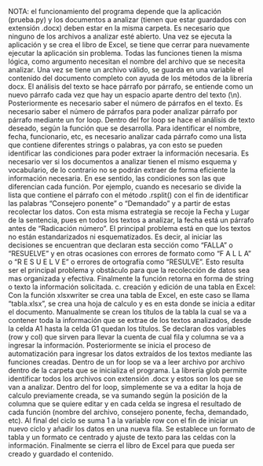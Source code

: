 NOTA: el funcionamiento del programa depende que la aplicación (prueba.py) y los documentos a analizar (tienen que estar guardados con extensión .docx) deben estar en la misma carpeta. Es necesario que ninguno de los archivos a analizar esté abierto. Una vez se ejecuta la aplicación y se crea el libro de Excel, se tiene que cerrar para nuevamente ejecutar la aplicación sin problema. 
Todas las funciones tienen la misma lógica, como argumento necesitan el nombre del archivo que se necesita analizar. Una vez se tiene un archivo válido, se guarda en una variable el contenido del documento completo con ayuda de los métodos de la librería docx. 
El análisis del texto se hace párrafo por párrafo, se entiende como un nuevo párrafo cada vez que hay un espacio aparte dentro del texto (\n).
Posteriormente es necesario saber el número de párrafos en el texto. Es necesario saber el número de párrafos para poder analizar párrafo por párrafo mediante un for loop.
Dentro del for loop se hace el análisis de texto deseado, según la función que se desarrolla.  Para identificar el nombre, fecha, funcionario, etc, es necesario analizar cada párrafo como una lista que contiene diferentes strings o palabras, ya con esto se pueden identificar las condiciones para poder extraer la información necesaria. Es necesario ver si los documentos a analizar tienen el mismo esquema y vocabulario, de lo contrario no se podrán extraer de forma eficiente la información necesaria. 
En ese sentido, las condiciones son las que diferencian cada función. Por ejemplo, cuando es necesario se divide la lista que contiene el párrafo con el método .rsplit() con el fin de identificar las palabras “Consejero ponente” o “Demandado” y a partir de estas recolectar los datos. Con esta misma estrategia se recoje la Fecha y Lugar de la sentencia, pues en todos los textos a analizar, la fecha está un párrafo antes de “Radicación número”. 
El principal problema está en que los textos no están estandarizados ni esquematizados. Es decir, al iniciar las decisiones se encuentran que declaran esta sección como “FALLA” o “RESUELVE” y en otras ocasiones con errores de formato como “F A L L A” o “R E S U E L V E” o errores de ortografía como “RESULVE”. Esto resulta ser el principal problema y obstáculo para que la recolección de datos sea mas organizada y efectiva. 
Finalmente la función retorna en forma de string o texto la información solicitada.
c. creación y edición de una tabla en Excel:
Con la función xlsxwriter se crea una tabla de Excel, en este caso se llama “tabla.xlsx”, se crea una hoja de calculo y es en esta donde se inicia a editar el documento. 
Manualmente se crean los títulos de la tabla la cual se va a contener toda la información que se extrae de los textos analizados, desde la celda A1 hasta la celda G1 quedan los títulos. 
Se declaran dos variables (row y col) que sirven para llevar la cuenta de cual fila y columna se va a ingresar la información.
Posteriormente se inicia el proceso de automatización para ingresar los datos extraídos de los textos mediante las funciones creadas. Dentro de un for loop se va a leer archivo por archivo dentro de la carpeta que se inicializa el programa. La librería glob permite identificar todos los archivos con extensión .docx y estos son los que se van a analizar. 
Dentro del for loop, simplemente se va a editar la hoja de calculo previamente creada, se va sumando según la posición de la columna que se quiere editar y en cada celda se ingresa el resultado de cada función (nombre del archivo, consejero ponente, fecha, demandado, etc). Al final del ciclo se suma 1 a la variable row con el fin de iniciar un nuevo ciclo y añadir los datos en una nueva fila. 
Se establece un formato de tabla y un formato ce centrado y ajuste de texto para las celdas con la información. 
Finalmente se cierra el libro de Excel para que pueda ser creado y guardado el contenido. 
